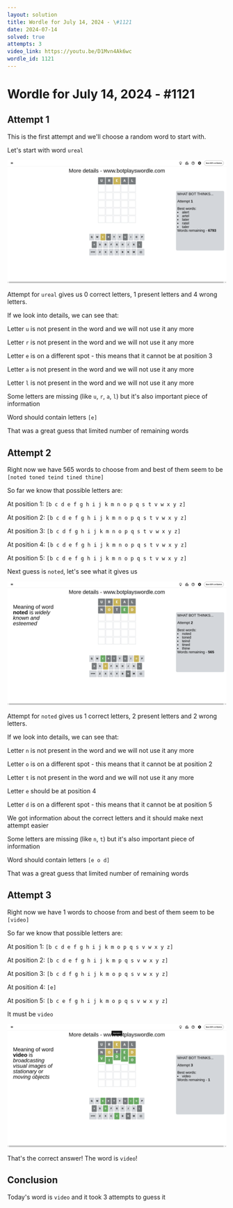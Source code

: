```yaml
---
layout: solution
title: Wordle for July 14, 2024 - \#1121
date: 2024-07-14
solved: true
attempts: 3
video_link: https://youtu.be/D1Mvn4Ak6wc
wordle_id: 1121
---
```


# Wordle for July 14, 2024 - \#1121

## Attempt 1

This is the first attempt and we'll choose a random word to start with.

Let's start with word `ureal`

![Attempt 1](2024-07-14/attempt-1.png)

Attempt for `ureal` gives us 0 correct letters, 1 present letters and 4 wrong letters.

If we look into details, we can see that:

Letter `u` is not present in the word and we will not use it any more

Letter `r` is not present in the word and we will not use it any more

Letter `e` is on a different spot - this means that it cannot be at position 3

Letter `a` is not present in the word and we will not use it any more

Letter `l` is not present in the word and we will not use it any more

Some letters are missing (like `u`, `r`, `a`, `l`) but it's also important piece of information

Word should contain letters `[e]`

That was a great guess that limited number of remaining words



## Attempt 2

Right now we have 565 words to choose from and best of them seem to be `[noted toned teind tined thine]`

So far we know that possible letters are:

At position 1: `[b c d e f g h i j k m n o p q s t v w x y z]`

At position 2: `[b c d e f g h i j k m n o p q s t v w x y z]`

At position 3: `[b c d f g h i j k m n o p q s t v w x y z]`

At position 4: `[b c d e f g h i j k m n o p q s t v w x y z]`

At position 5: `[b c d e f g h i j k m n o p q s t v w x y z]`

Next guess is `noted`, let's see what it gives us

![Attempt 2](2024-07-14/attempt-2.png)

Attempt for `noted` gives us 1 correct letters, 2 present letters and 2 wrong letters.

If we look into details, we can see that:

Letter `n` is not present in the word and we will not use it any more

Letter `o` is on a different spot - this means that it cannot be at position 2

Letter `t` is not present in the word and we will not use it any more

Letter `e` should be at position 4

Letter `d` is on a different spot - this means that it cannot be at position 5

We got information about the correct letters and it should make next attempt easier

Some letters are missing (like `n`, `t`) but it's also important piece of information

Word should contain letters `[e o d]`

That was a great guess that limited number of remaining words



## Attempt 3

Right now we have 1 words to choose from and best of them seem to be `[video]`

So far we know that possible letters are:

At position 1: `[b c d e f g h i j k m o p q s v w x y z]`

At position 2: `[b c d e f g h i j k m p q s v w x y z]`

At position 3: `[b c d f g h i j k m o p q s v w x y z]`

At position 4: `[e]`

At position 5: `[b c e f g h i j k m o p q s v w x y z]`

It must be `video`

![Attempt 3](2024-07-14/attempt-3.png)

That's the correct answer! The word is `video`!

## Conclusion

Today's word is `video` and it took 3 attempts to guess it

